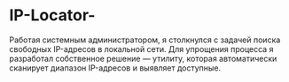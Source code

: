# IP-Locator-
Работая системным администратором, я столкнулся с задачей поиска 
свободных IP-адресов в локальной сети. Для упрощения процесса я
разработал собственное решение — утилиту, которая автоматически 
сканирует диапазон IP-адресов и выявляет доступные.
